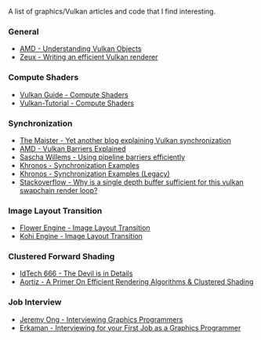 A list of graphics/Vulkan articles and code that I find interesting.

### General
* [AMD - Understanding Vulkan Objects](https://gpuopen.com/learn/understanding-vulkan-objects/)
* [Zeux - Writing an efficient Vulkan renderer](https://zeux.io/2020/02/27/writing-an-efficient-vulkan-renderer/)

### Compute Shaders
* [Vulkan Guide - Compute Shaders](https://vkguide.dev/docs/gpudriven/compute_shaders/)
* [Vulkan-Tutorial - Compute Shaders](https://vulkan-tutorial.com/Compute_Shader)

### Synchronization
* [The Maister - Yet another blog explaining Vulkan synchronization](https://themaister.net/blog/2019/08/14/yet-another-blog-explaining-vulkan-synchronization/)
* [AMD - Vulkan Barriers Explained](https://gpuopen.com/learn/vulkan-barriers-explained/)
* [Sascha Willems - Using pipeline barriers efficiently](https://github.com/KhronosGroup/Vulkan-Samples/blob/main/samples/performance/pipeline_barriers/README.adoc)
* [Khronos - Synchronization Examples](https://github.com/KhronosGroup/Vulkan-Docs/wiki/Synchronization-Examples)
* [Khronos - Synchronization Examples (Legacy)](https://github.com/KhronosGroup/Vulkan-Docs/wiki/Synchronization-Examples-(Legacy-synchronization-APIs))
* [Stackoverflow - Why is a single depth buffer sufficient for this vulkan swapchain render loop?](https://stackoverflow.com/questions/62371266/why-is-a-single-depth-buffer-sufficient-for-this-vulkan-swapchain-render-loop)

### Image Layout Transition
* [Flower Engine - Image Layout Transition](https://github.com/qiutang98/flower/blob/0414798840c1c4aef4e742f521696378695e7897/source/engine/rhi/resource.cpp#L237)
* [Kohi Engine - Image Layout Transition](https://github.com/travisvroman/kohi/blob/eafbaf505e7809349302b8ee06d43e0594fa6c18/vulkan_renderer/src/renderer/vulkan/vulkan_image.c#L155)
  
### Clustered Forward Shading
* [IdTech 666 - The Devil is in Details](https://advances.realtimerendering.com/s2016/Siggraph2016_idTech6.pdf)
* [Aortiz - A Primer On Efficient Rendering Algorithms & Clustered Shading](https://www.aortiz.me/2018/12/21/CG.html)

### Job Interview
* [Jeremy Ong - Interviewing Graphics Programmers](https://www.jeremyong.com/graphics/interviewing/2023/08/05/graphics-programmer-interviewing/)
* [Erkaman - Interviewing for your First Job as a Graphics Programmer](https://erkaman.github.io/posts/junior_graphics_programmer_interview.html)
